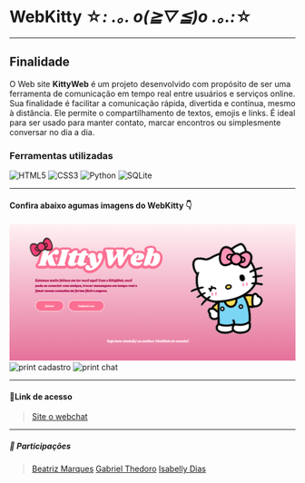 # WebKitty ☆*: .｡. o(≧▽≦)o .｡.:*☆
---
## Finalidade
O Web site **KittyWeb** é um projeto desenvolvido com propósito de ser uma ferramenta de comunicação em tempo real entre usuários e serviços online. Sua finalidade é facilitar a comunicação rápida, divertida e contínua, mesmo à distância. Ele permite o compartilhamento de textos, emojis e links. É ideal para ser usado para manter contato, marcar encontros ou simplesmente conversar no dia a dia. 

### Ferramentas utilizadas 
<p align="left"> <img src="https://cdn.jsdelivr.net/gh/devicons/devicon/icons/html5/html5-original.svg" alt="HTML5" width="40" height="40"/>
<img src="https://cdn.jsdelivr.net/gh/devicons/devicon/icons/css3/css3-original.svg" alt="CSS3" width="40" height="40"/> 
<img src="https://cdn.jsdelivr.net/gh/devicons/devicon/icons/python/python-original.svg" alt="Python" width="40" height="40"/>
<img src="https://cdn.jsdelivr.net/gh/devicons/devicon/icons/sqlite/sqlite-original.svg" alt="SQLite" width="40" height="40"/>

---

#### Confira abaixo agumas imagens do WebKitty 👇
![print inicio](/prints/index.png)
![print cadastro](/prints/cadastro1.png)
![print chat](/prints/chat.png)

---
#### 🔗Link de acesso
>[Site o webchat](https://chat-web-kitty.onrender.com)

---
##### 🤝 Participações 
>[Beatriz Marques](https://github.com/biaamarquess)
>[Gabriel Thedoro](https://github.com/theodoro2115)
>[Isabelly Dias](https://github.com/IDBaptista)


